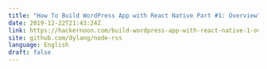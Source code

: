 ```yaml
---
title: "How To Build WordPress App with React Native Part #1: Overview"
date: 2019-12-22T21:43:24Z
link: https://hackernoon.com/build-wordpress-app-with-react-native-1-overview-ncor32ct?source=rss&utm_medium=RSS&utm_source=news.12bit.vn
site: github.com/dylang/node-rss
language: English
draft: false
---
```

